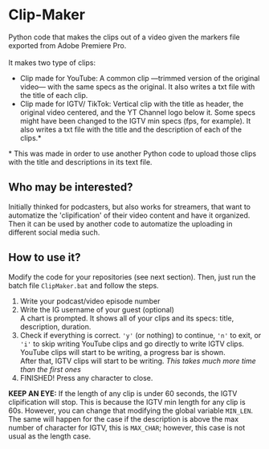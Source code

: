 # Clip-Maker
Python code that makes the clips out of a video given the markers file exported from Adobe Premiere Pro.\
\
It makes two type of clips:
- Clip made for YouTube: A common clip —trimmed version of the original video— with the same specs as the original. It also writes a txt file with the title of each clip.
- Clip made for IGTV/ TikTok: Vertical clip with the title as header, the original video centered, and the YT Channel logo below it. Some specs might have been changed to the IGTV min specs (fps, for example). It also writes a txt file with the title and the description of each of the clips.*

\* This was made in order to use another Python code to upload those clips with the title and descriptions in its text file.

## Who may be interested?

Initially thinked for podcasters, but also works for streamers, that want to automatize the 'clipification' of their video content and have it organized. Then it can be used by another code to automatize the uploading in different social media such.

## How to use it?

Modify the code for your repositories (see next section). Then, just run the batch file `ClipMaker.bat` and follow the steps.
1. Write your podcast/video episode number
2. Write the IG username of your guest (optional)\
A chart is prompted. It shows all of your clips and its specs: title, description, duration.
3. Check if everything is correct. `'y'` (or nothing) to continue, `'n'` to exit, or `'i'` to skip writing YouTube clips and go directly to write IGTV clips.\
YouTube clips will start to be writing, a progress bar is shown.\
After that, IGTV clips will start to be writing. *This takes much more time than the first ones*
4. FINISHED! Press any character to close.

**KEEP AN EYE:** If the length of any clip is under 60 seconds, the IGTV clipification will stop. This is because the IGTV min length for any clip is 60s. However, you can change that modifying the global variable `MIN_LEN`. The same will happen for the case if the description is above the max number of character for IGTV, this is `MAX_CHAR`; however, this case is not usual as the length case.

